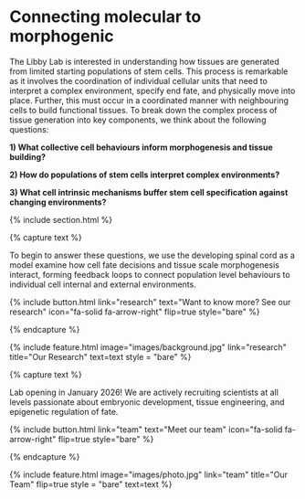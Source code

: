 ---
---

# <span style="color: var(--tirtiary)">Connecting molecular to morphogenic</span>

The Libby Lab is interested in understanding how tissues are generated from limited starting populations of stem cells. This process is remarkable as it involves the coordination of individual cellular units that need to interpret a complex environment, specify end fate, and physically move into place. Further, this must occur in a coordinated manner with neighbouring cells to build functional tissues. To break down the complex process of tissue generation into key components, we think about the following questions:

**1) What collective cell behaviours inform morphogenesis and tissue building?**

**2) How do populations of stem cells interpret complex environments?** 

**3) What cell intrinsic mechanisms buffer stem cell specification against changing environments?**




{% include section.html %}


{% capture text %}

To begin to answer these questions, we use the developing spinal cord as a model examine how cell fate decisions and tissue scale morphogenesis interact, forming feedback loops to connect population level behaviours to individual cell internal and external environments.

{%
  include button.html
  link="research"
  text="Want to know more? See our research"
  icon="fa-solid fa-arrow-right"
  flip=true
  style="bare"
%}

{% endcapture %}

{%
  include feature.html
  image="images/background.jpg"
  link="research"
  title="<span style='color: var(--secondary)'>Our Research</span>"
  text=text
  style = "bare"
%}



{% capture text %}

Lab opening in January 2026! We are actively recruiting scientists at all levels passionate about embryonic development, tissue engineering, and epigenetic regulation of fate.

{%
  include button.html
  link="team"
  text="Meet our team"
  icon="fa-solid fa-arrow-right"
  flip=true
  style="bare"
%}

{% endcapture %}

{%
  include feature.html
  image="images/photo.jpg"
  link="team"
  title="<span style='color: var(--secondary)'>Our Team</span>"
  flip=true
  style = "bare"
  text=text
%}
